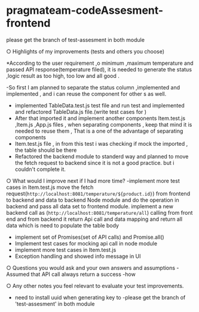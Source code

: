 # pragmateam-codeAssesment-frontend
please get the branch of test-assesment in both module

○ Highlights of my improvements (tests and others you choose)

*According to the user requirement ,o minimum ,maximum temperature and passed API response(temperature filed),
it is needed to generate the status ,logic result as too high, too low and all good .

-So first I am planned to  separate the status column <td> ,implemented and implemented <TableData> , and i can reuse the  <TableData> component 
for other  <td> s as well.
- implemented TableData.test.js  test file and run test and implemented and refactored TableData.js file.(write test cases for )
- After that imported it and implement another components Item.test.js ,Item.js ,App.js files , when separating components , 
keep that mind it is needed to reuse them , That is a one of the advantage of separating components
- Item.test.js file , in from this test i was checking if mock the imported <TableData> , the table should be there
- Refactored the backend module to standerd way and planned to move the fetch request to backend since it is not a good practice. 
but i couldn't complete it.


○ What would I improve next if I had more time?
-implement more test cases in Item.test.js
move the fetch request(`http://localhost:8081/temperature/${product.id}`) from frontend to backend and data to backend Node module and do the operation in backend and pass 
all data set to frontend module. implement a new backend call as (`http://localhost:8081/temperature/all`) calling from front end and 
from backend it return  Api call and data mapping 
and return all data which is need to populate the table body
- implement set of Promises(set of API calls) and  Promise.all() 
- Implement test cases for mocking api call  in node module
- implement more test cases in Item.test.js
- Exception handling and showed info message in UI


○ Questions you would ask and your own answers and assumptions
-Assumed that API call always return a success
-how 

○ Any other notes you feel relevant to evaluate your test improvements.
 - need to install uuid when generating key to <TableData>
 -please get the branch of 'test-assesment' in both module

